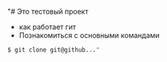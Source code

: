 "# Это тестовый проект

+ как работает гит
+ Познакомиться с основными командами

```bash
$ git clone git@github..."
